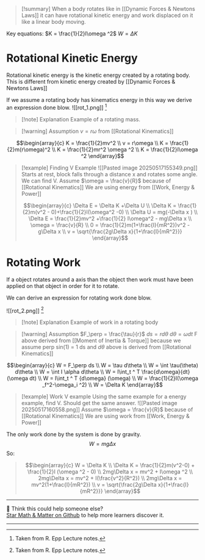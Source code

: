 
>[!summary]
When a body rotates like in [[Dynamic Forces & Newtons Laws]] it can have rotational kinetic energy and work displaced on it like a linear body moving.
>
Key equations:
$K = \frac{1}{2}I\omega ^2$
$W = \Delta K$

# Rotational Kinetic Energy
Rotational kinetic energy is the kinetic energy created by a rotating body. 
This is different from kinetic energy created by [[Dynamic Forces & Newtons Laws]]

If we assume a rotating body has kinematics energy in this way we derive an expression done blow.
![[rot_1.png]]
[^1]
>[!note] Explanation
Example of a rotating mass.

>[!warning] Assumption 
$v = r\omega$ from [[Rotational Kinematics]]

$$\begin{array}{c}
K = \frac{1}{2}mv^2 \\ 
v = r\omega \\ 
K = \frac{1}{2}m(r\omega)^2 \\ 
K = \frac{1}{2}mr^2 \omega ^2 \\
K = \frac{1}{2}I\omega ^2 
\end{array}$$
>[!example] Finding V Example
![[Pasted image 20250517155349.png]]
Starts at rest, block falls through a distance x and rotates some angle. We can find V.
Assume $\omega = \frac{v}{R}$ because of [[Rotational Kinematics]]
We are using energy from [[Work, Energy & Power]]
>
>$$\begin{array}{c}
\Delta E = \Delta K +\Delta U \\ 
\Delta K = \frac{1}{2}m(v^2 - 0)+\frac{1}{2}I(\omega^2 -0) \\ 
\Delta U = mg(-\Delta x ) \\ 
\Delta E = \frac{1}{2}mv^2 +\frac{1}{2} I\omega^2 - mg\Delta x \\ 
\omega = \frac{v}{R} \\
0 = \frac{1}{2}m(1+\frac{I}{mR^2})v^2 - g\Delta x \\ 
v = \sqrt{\frac{2g\Delta x}{1+\frac{I}{mR^2}}}
\end{array}$$

# Rotating Work
If a object rotates around a axis than the object then work must have been applied on that object in order for it to rotate.

We can derive an expression for rotating work done blow.

![[rot_2.png]]
[^1]
>[!note] Explanation
Example of work in a rotating body

>[!warning] Assumption
$F_\perp = \frac{\tau}{r}$
$ds = rd\theta$ 
> $d\theta = \omega dt$ 
>F above derived from [[Moment of Inertia & Torque]] because we assume perp sin(1) = 1
ds  and $d\theta$ above is derived from [[Rotational Kinematics]]

$$\begin{array}{c}
W = F_\perp ds \\ 
W = \tau d\theta \\ 
W  = \int \tau(\theta) d\theta \\ 
W = \int I \alpha d\theta \\ 
W = I\int_t ^ T \frac{d\omega}{dt} (\omega dt)  \\ 
W = I\int_t ^ T {d\omega} (\omega)  \\
W = \frac{1}{2}I(\omega _f^2-\omega_i ^2) \\ 
W = \Delta K
\end{array}$$


>[!example] Work V example 
Using the same example for a energy example, find V. Should get the same answer.
![[Pasted image 20250517160558.png]]
Assume $\omega = \frac{v}{R}$ because of [[Rotational Kinematics]]
We are using work from [[Work, Energy & Power]]
>
>
The only work done by the system is done by gravity.
$$W = mg\Delta x$$ So:
>$$\begin{array}{c}
W = \Delta K \\ 
\Delta K = \frac{1}{2}m(v^2-0) + \frac{1}{2}I (\omega ^2 - 0) \\ 
2mg\Delta x = mv^2 + I\omega ^2 \\ 
2mg\Delta x = mv^2 + I(\frac{v^2}{R^2}) \\ 
2mg\Delta x = mv^2(1+\frac{I}{mR^2}) \\ 
v = \sqrt{\frac{2g\Delta x}{1+\frac{I}{mR^2}}}
\end{array}$$

[^1]: Taken from R. Epp Lecture notes.

---

🧪 Think this could help someone else?  
[Star Math & Matter on Github](https://github.com/rajeevphysics/Obsidan-MathMatter) to help more learners discover it.

---
